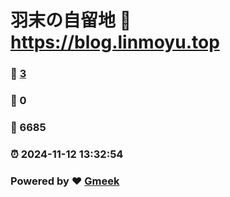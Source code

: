 # 羽末の自留地 :link: https://blog.linmoyu.top 
### :page_facing_up: [3](https://blog.linmoyu.top/tag.html) 
### :speech_balloon: 0 
### :hibiscus: 6685 
### :alarm_clock: 2024-11-12 13:32:54 
### Powered by :heart: [Gmeek](https://github.com/Meekdai/Gmeek)
